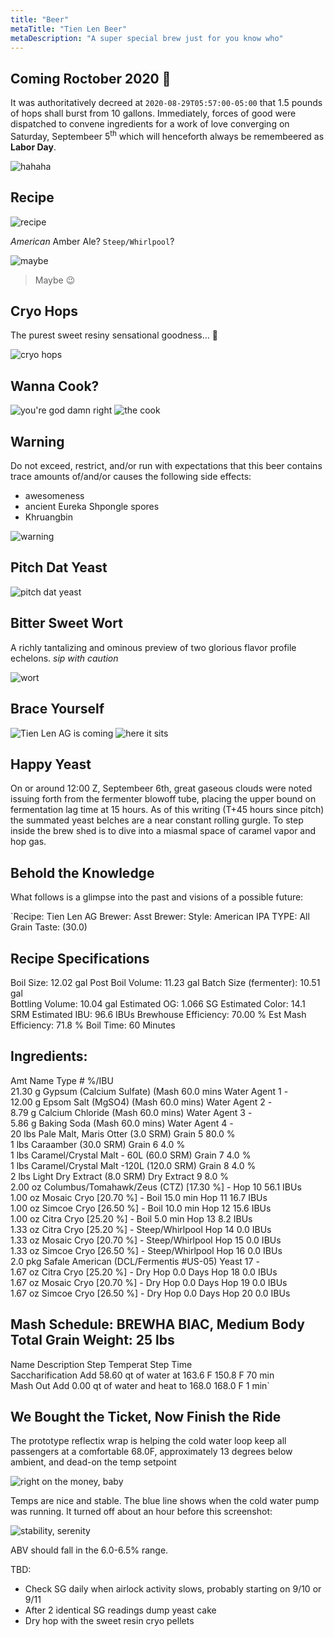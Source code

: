 ```yaml
---
title: "Beer"
metaTitle: "Tien Len Beer"
metaDescription: "A super special brew just for you know who"
---
```


## Coming Roctober 2020 🍻

It was authoritatively decreed at `2020-08-29T05:57:00-05:00` that 1.5 pounds of hops shall burst from 10 gallons.
Immediately, forces of good were dispatched to convene ingredients for a work of love converging on Saturday, Septembeer 5<sup>th</sup> which will henceforth always be remembeered as **Labor Day**.

![hahaha](./beer/2020-09-05-brewhahahaha.jpeg)

## Recipe

![recipe](./beer/2020-09-05-recipe.jpeg)

*American* Amber Ale? `Steep/Whirlpool`?

![maybe](./beer/maybe.gif)

> Maybe 😉

## Cryo Hops

The purest sweet resiny sensational goodness... 🤤

![cryo hops](./beer/2020-09-05-cryo-hops.jpeg)

## Wanna Cook?

![you're god damn right](./beer/god-damn-right.gif)
![the cook](./beer/2020-09-05-the-cook.jpeg)

## Warning

Do not exceed, restrict, and/or run with expectations that this beer contains trace amounts of/and/or causes the following side effects:

* awesomeness
* ancient Eureka Shpongle spores
* Khruangbin

![warning](./beer/2020-09-05-warning.jpeg)

## Pitch Dat Yeast

![pitch dat yeast](./beer/2020-09-05-pitch-dat-yeast.jpeg)

## Bitter Sweet Wort

A richly tantalizing and ominous preview of two glorious flavor profile echelons.
_sip with caution_

![wort](./beer/2020-09-05-420-wort.jpeg)

## Brace Yourself

![Tien Len AG is coming](./beer/brace-yourself.jpg)
![here it sits](./beer/2020-09-05-here-it-sits.jpeg)

## Happy Yeast

On or around 12:00 Z, Septembeer 6th, great gaseous clouds were noted issuing forth from the fermenter blowoff tube, placing the upper bound on fermentation lag time at 15 hours. As of this writing (T+45 hours since pitch) the summated yeast belches are a near constant rolling gurgle. To step inside the brew shed is to dive into a miasmal space of caramel vapor and hop gas.

## Behold the Knowledge

What follows is a glimpse into the past and visions of a possible future:

`Recipe: Tien Len AG
Brewer: 
Asst Brewer: 
Style: American IPA
TYPE: All Grain
Taste: (30.0) 

Recipe Specifications
--------------------------
Boil Size: 12.02 gal
Post Boil Volume: 11.23 gal
Batch Size (fermenter): 10.51 gal   
Bottling Volume: 10.04 gal
Estimated OG: 1.066 SG
Estimated Color: 14.1 SRM
Estimated IBU: 96.6 IBUs
Brewhouse Efficiency: 70.00 %
Est Mash Efficiency: 71.8 %
Boil Time: 60 Minutes

Ingredients:
------------
Amt                   Name                                     Type          #        %/IBU         
21.30 g               Gypsum (Calcium Sulfate) (Mash 60.0 mins Water Agent   1        -             
12.00 g               Epsom Salt (MgSO4) (Mash 60.0 mins)      Water Agent   2        -             
8.79 g                Calcium Chloride (Mash 60.0 mins)        Water Agent   3        -             
5.86 g                Baking Soda (Mash 60.0 mins)             Water Agent   4        -             
20 lbs                Pale Malt, Maris Otter (3.0 SRM)         Grain         5        80.0 %        
1 lbs                 Caraamber (30.0 SRM)                     Grain         6        4.0 %         
1 lbs                 Caramel/Crystal Malt - 60L (60.0 SRM)    Grain         7        4.0 %         
1 lbs                 Caramel/Crystal Malt -120L (120.0 SRM)   Grain         8        4.0 %         
2 lbs                 Light Dry Extract (8.0 SRM)              Dry Extract   9        8.0 %         
2.00 oz               Columbus/Tomahawk/Zeus (CTZ) [17.30 %] - Hop           10       56.1 IBUs     
1.00 oz               Mosaic Cryo [20.70 %] - Boil 15.0 min    Hop           11       16.7 IBUs     
1.00 oz               Simcoe Cryo [26.50 %] - Boil 10.0 min    Hop           12       15.6 IBUs     
1.00 oz               Citra Cryo [25.20 %] - Boil 5.0 min      Hop           13       8.2 IBUs      
1.33 oz               Citra Cryo [25.20 %] - Steep/Whirlpool   Hop           14       0.0 IBUs      
1.33 oz               Mosaic Cryo [20.70 %] - Steep/Whirlpool  Hop           15       0.0 IBUs      
1.33 oz               Simcoe Cryo [26.50 %] - Steep/Whirlpool  Hop           16       0.0 IBUs      
2.0 pkg               Safale American  (DCL/Fermentis #US-05)  Yeast         17       -             
1.67 oz               Citra Cryo [25.20 %] - Dry Hop 0.0 Days  Hop           18       0.0 IBUs      
1.67 oz               Mosaic Cryo [20.70 %] - Dry Hop 0.0 Days Hop           19       0.0 IBUs      
1.67 oz               Simcoe Cryo [26.50 %] - Dry Hop 0.0 Days Hop           20       0.0 IBUs      


Mash Schedule: BREWHA BIAC, Medium Body
Total Grain Weight: 25 lbs
----------------------------
Name              Description                             Step Temperat Step Time     
Saccharification  Add 58.60 qt of water at 163.6 F        150.8 F       70 min        
Mash Out          Add 0.00 qt of water and heat to 168.0  168.0 F       1 min`

## We Bought the Ticket, Now Finish the Ride

The prototype reflectix wrap is helping the cold water loop keep all passengers at a comfortable 68.0F, approximately 13 degrees below ambient, and dead-on the temp setpoint

![right on the money, baby](./beer/right-on-the-money.png)

Temps are nice and stable. The blue line shows when the cold water pump was running. It turned off about an hour before this screenshot:

![stability, serenity](./beer/stable-temps.png)

ABV should fall in the 6.0-6.5% range.

TBD: 
* Check SG daily when airlock activity slows, probably starting on 9/10 or 9/11
* After 2 identical SG readings dump yeast cake
* Dry hop with the sweet resin cryo pellets
